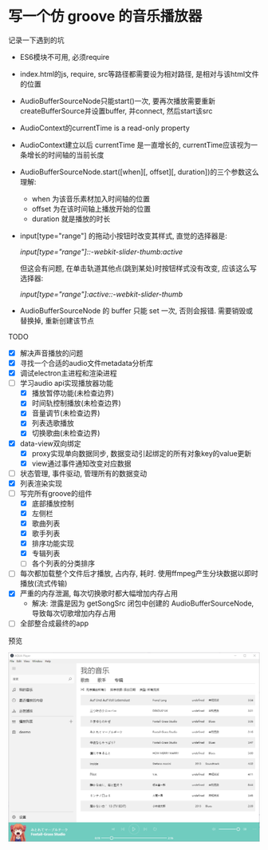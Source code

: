 # 写一个仿 groove 的音乐播放器

记录一下遇到的坑

- ES6模块不可用, 必须require
- index.html的js, require, src等路径都需要设为相对路径, 是相对与该html文件的位置
- AudioBufferSourceNode只能start()一次, 要再次播放需要重新createBufferSource并设置buffer, 并connect, 然后start该src
- AudioContext的currentTime is a read-only property
- AudioContext建立以后 currentTime 是一直增长的, currentTime应该视为一条增长的时间轴的当前长度
- AudioBufferSourceNode.start([when][, offset][, duration])的三个参数这么理解:
  - when 为该音乐素材加入时间轴的位置
  - offset 为在该时间轴上播放开始的位置
  - duration 就是播放的时长
- input[type="range"] 的拖动小按钮时改变其样式, 直觉的选择器是:

  *input[type="range"]::-webkit-slider-thumb:active*

  但这会有问题, 在单击轨道其他点(跳到某处)时按钮样式没有改变, 应该这么写选择器:
  
  *input[type="range"]:active::-webkit-slider-thumb*
- AudioBufferSourceNode 的 buffer 只能 set 一次, 否则会报错. 需要销毁或替换掉, 重新创建该节点

TODO

- [x] 解决声音播放的问题
- [x] 寻找一个合适的audio文件metadata分析库
- [x] 调试electron主进程和渲染进程
- [ ] 学习audio api实现播放器功能
  - [x] 播放暂停功能(未检查边界)
  - [x] 时间轨控制播放(未检查边界)
  - [x] 音量调节(未检查边界)
  - [x] 列表选歌播放
  - [x] 切换歌曲(未检查边界)
- [x] data-view双向绑定
  - [x] proxy实现单向数据同步, 数据变动引起绑定的所有对象key的value更新
  - [x] view通过事件通知改变对应数据
- [ ] 状态管理, 事件驱动, 管理所有的数据变动
- [x] 列表渲染实现
- [ ] 写完所有groove的组件
  - [x] 底部播放控制
  - [x] 左侧栏
  - [x] 歌曲列表
  - [x] 歌手列表
  - [x] 排序功能实现
  - [x] 专辑列表
  - [ ] 各个列表的分类排序
- [ ] 每次都加载整个文件后才播放, 占内存, 耗时. 使用ffmpeg产生分块数据以即时播放(流式传输)
- [x] 严重的内存泄漏, 每次切换歌时都大幅增加内存占用
  - 解决: 泄露是因为 getSongSrc 闭包中创建的 AudioBufferSourceNode, 导致每次切歌增加内存占用
- [ ] 全部整合成最终的app

预览

![Alt preview](assets/sample.jpg)
